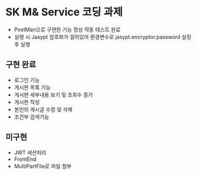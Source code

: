 # SK M& Service 코딩 과제

- PostMan으로 구현한 기능 정상 작동 테스트 완료
- 실행 시 Jasypt 암호화가 걸려있어 환경변수로 jasypt.encryptor.password 설정 후 실행


## 구현 완료
- 로그인 기능
- 게시판 목록 기능
- 게시판 세부내용 보기 및 조회수 증가
- 게시판 작성
- 본인의 게시글 수정 및 삭제
- 조건부 검색기능

## 미구현
- JWT 세션처리
- FrontEnd
- MultiPartFile로 파일 첨부
